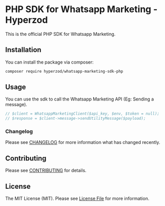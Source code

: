 # PHP SDK for Whatsapp Marketing - Hyperzod

This is the official PHP SDK for Whatsapp Marketing.

## Installation

You can install the package via composer:

```bash
composer require hyperzod/whatsapp-marketing-sdk-php
```

## Usage

You can use the sdk to call the Whatsapp Marketing API (Eg: Sending a message).

```php
// $client = WhatsappMarketingClient($api_key, $env, $token = null);
// $response = $client->message->sendUtilityMessage($payload);
```

### Changelog

Please see [CHANGELOG](CHANGELOG.md) for more information what has changed recently.

## Contributing

Please see [CONTRIBUTING](CONTRIBUTING.md) for details.

## License

The MIT License (MIT). Please see [License File](LICENSE.md) for more information.
